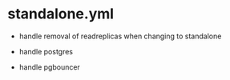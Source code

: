 



# standalone.yml


* handle removal of readreplicas when changing to standalone

* handle postgres

* handle pgbouncer